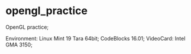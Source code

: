 # opengl_practice
OpenGL practice;



Environment:
Linux Mint 19 Tara 64bit;
CodeBlocks 16.01;
VideoCard: Intel GMA 3150;